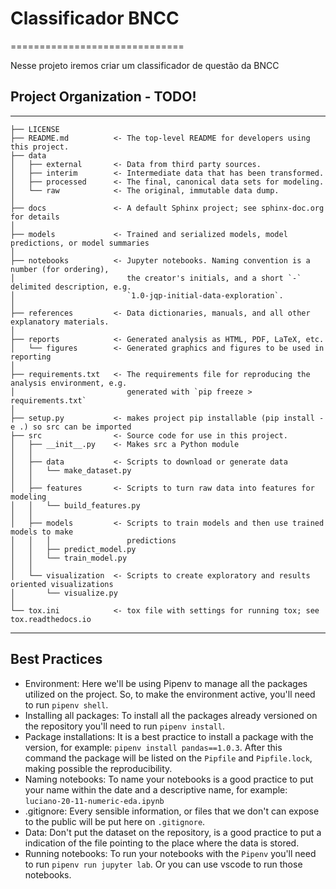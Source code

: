 # Classificador BNCC
==============================

Nesse projeto iremos criar um classificador de questão da BNCC

## Project Organization - TODO!
------------

    ├── LICENSE
    ├── README.md          <- The top-level README for developers using this project.
    ├── data
    │   ├── external       <- Data from third party sources.
    │   ├── interim        <- Intermediate data that has been transformed.
    │   ├── processed      <- The final, canonical data sets for modeling.
    │   └── raw            <- The original, immutable data dump.
    │
    ├── docs               <- A default Sphinx project; see sphinx-doc.org for details
    │
    ├── models             <- Trained and serialized models, model predictions, or model summaries
    │
    ├── notebooks          <- Jupyter notebooks. Naming convention is a number (for ordering),
    │                         the creator's initials, and a short `-` delimited description, e.g.
    │                         `1.0-jqp-initial-data-exploration`.
    │
    ├── references         <- Data dictionaries, manuals, and all other explanatory materials.
    │
    ├── reports            <- Generated analysis as HTML, PDF, LaTeX, etc.
    │   └── figures        <- Generated graphics and figures to be used in reporting
    │
    ├── requirements.txt   <- The requirements file for reproducing the analysis environment, e.g.
    │                         generated with `pip freeze > requirements.txt`
    │
    ├── setup.py           <- makes project pip installable (pip install -e .) so src can be imported
    ├── src                <- Source code for use in this project.
    │   ├── __init__.py    <- Makes src a Python module
    │   │
    │   ├── data           <- Scripts to download or generate data
    │   │   └── make_dataset.py
    │   │
    │   ├── features       <- Scripts to turn raw data into features for modeling
    │   │   └── build_features.py
    │   │
    │   ├── models         <- Scripts to train models and then use trained models to make
    │   │   │                 predictions
    │   │   ├── predict_model.py
    │   │   └── train_model.py
    │   │
    │   └── visualization  <- Scripts to create exploratory and results oriented visualizations
    │       └── visualize.py
    │
    └── tox.ini            <- tox file with settings for running tox; see tox.readthedocs.io


--------


## Best Practices

- Environment: Here we'll be using Pipenv to manage all the packages utilized on the project. So, to make the environment active, you'll need to run `pipenv shell`. 
- Installing all packages: To install all the packages already versioned on the repository you'll need to run `pipenv install`.
- Package installations: It is a best practice to install a package with the version, for example: `pipenv install pandas==1.0.3`. After this command the package will be listed on the `Pipfile` and `Pipfile.lock`, making possible the reproducibility.
- Naming notebooks: To name your notebooks is a good practice to put your name within the date and a descriptive name, for example: `luciano-20-11-numeric-eda.ipynb`
- .gitignore: Every sensible information, or files that we don't can expose to the public will be put here on `.gitignore`.
- Data: Don't put the dataset on the repository, is a good practice to put a indication of the file pointing to the place where the data is stored.
- Running notebooks: To run your notebooks with the `Pipenv` you'll need to run `pipenv run jupyter lab`. Or you can use vscode to run those notebooks.

